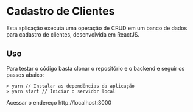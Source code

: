 # Cadastro de Clientes

Esta aplicação executa uma operação de CRUD em um banco de dados para cadastro de clientes, desenvolvida em ReactJS.

## Uso

Para testar o código basta clonar o repositório e o backend e seguir os passos abaixo:

```
> yarn // Instalar as dependências da aplicação
> yarn start // Iniciar o servidor local
```

Acessar o endereço http://localhost:3000
